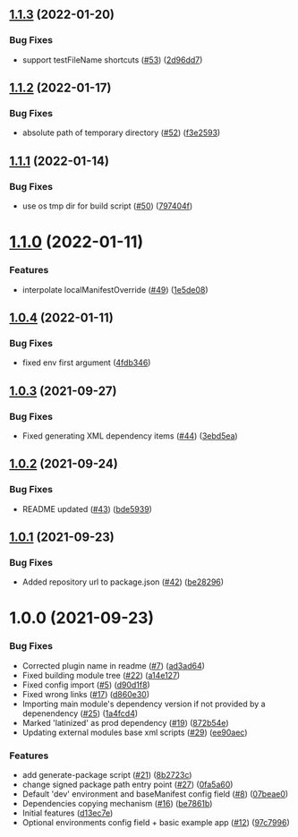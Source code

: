 ## [1.1.3](https://github.com/getndazn/kopytko-packager/compare/v1.1.2...v1.1.3) (2022-01-20)


### Bug Fixes

* support testFileName shortcuts ([#53](https://github.com/getndazn/kopytko-packager/issues/53)) ([2d96dd7](https://github.com/getndazn/kopytko-packager/commit/2d96dd7eefa0b86e02c32304fb3eb3243fc8a7bf))

## [1.1.2](https://github.com/getndazn/kopytko-packager/compare/v1.1.1...v1.1.2) (2022-01-17)


### Bug Fixes

* absolute path of temporary directory ([#52](https://github.com/getndazn/kopytko-packager/issues/52)) ([f3e2593](https://github.com/getndazn/kopytko-packager/commit/f3e25934d5fdf0e0eb75d6fb6895ae904d3b8aac))

## [1.1.1](https://github.com/getndazn/kopytko-packager/compare/v1.1.0...v1.1.1) (2022-01-14)


### Bug Fixes

* use os tmp dir for build script ([#50](https://github.com/getndazn/kopytko-packager/issues/50)) ([797404f](https://github.com/getndazn/kopytko-packager/commit/797404fbb720eac9d6a8c47f56b6a546acf6d90f))

# [1.1.0](https://github.com/getndazn/kopytko-packager/compare/v1.0.4...v1.1.0) (2022-01-11)


### Features

* interpolate localManifestOverride ([#49](https://github.com/getndazn/kopytko-packager/issues/49)) ([1e5de08](https://github.com/getndazn/kopytko-packager/commit/1e5de089990ea52568ccf776083417071afcd194))

## [1.0.4](https://github.com/getndazn/kopytko-packager/compare/v1.0.3...v1.0.4) (2022-01-11)


### Bug Fixes

* fixed env first argument ([4fdb346](https://github.com/getndazn/kopytko-packager/commit/4fdb346f9ff0420c6e65499f45f4cc9d95b13146))

## [1.0.3](https://github.com/getndazn/kopytko-packager/compare/v1.0.2...v1.0.3) (2021-09-27)


### Bug Fixes

* Fixed generating XML dependency items ([#44](https://github.com/getndazn/kopytko-packager/issues/44)) ([3ebd5ea](https://github.com/getndazn/kopytko-packager/commit/3ebd5eafc74e554a739f183e3c24a5378f7dfe4a))

## [1.0.2](https://github.com/getndazn/kopytko-packager/compare/v1.0.1...v1.0.2) (2021-09-24)


### Bug Fixes

* README updated ([#43](https://github.com/getndazn/kopytko-packager/issues/43)) ([bde5939](https://github.com/getndazn/kopytko-packager/commit/bde59394f88e178d7440a219bda8b3ad8ad41ab6))

## [1.0.1](https://github.com/getndazn/kopytko-packager/compare/v1.0.0...v1.0.1) (2021-09-23)


### Bug Fixes

* Added repository url to package.json ([#42](https://github.com/getndazn/kopytko-packager/issues/42)) ([be28296](https://github.com/getndazn/kopytko-packager/commit/be282962a30f59f7166728d6509c5cbe887bed67))

# 1.0.0 (2021-09-23)


### Bug Fixes

* Corrected plugin name in readme ([#7](https://github.com/getndazn/kopytko-packager/issues/7)) ([ad3ad64](https://github.com/getndazn/kopytko-packager/commit/ad3ad64daecc634b06a38e6eb94577e2975d0980))
* Fixed building module tree ([#22](https://github.com/getndazn/kopytko-packager/issues/22)) ([a14e127](https://github.com/getndazn/kopytko-packager/commit/a14e1279d5250f98d4ab514607b820f4eb3efb53))
* Fixed config import ([#5](https://github.com/getndazn/kopytko-packager/issues/5)) ([d90d1f8](https://github.com/getndazn/kopytko-packager/commit/d90d1f8096d937c9b04abb64d06d70639d0c8de2))
* Fixed wrong links ([#17](https://github.com/getndazn/kopytko-packager/issues/17)) ([d860e30](https://github.com/getndazn/kopytko-packager/commit/d860e30a7df78c4c865a1be2610c77eb0c1edcf6))
* Importing main module's dependency version if not provided by a depenendency ([#25](https://github.com/getndazn/kopytko-packager/issues/25)) ([1a4fcd4](https://github.com/getndazn/kopytko-packager/commit/1a4fcd4ab9743b3fc1ea1d77e21155612a15fdd6))
* Marked 'latinized' as prod dependency ([#19](https://github.com/getndazn/kopytko-packager/issues/19)) ([872b54e](https://github.com/getndazn/kopytko-packager/commit/872b54ed274c3d9e4e8f3c3f44d3075fd2c33eae))
* Updating external modules base xml scripts ([#29](https://github.com/getndazn/kopytko-packager/issues/29)) ([ee90aec](https://github.com/getndazn/kopytko-packager/commit/ee90aec86c61db7e2968894d25066739e00cb470))


### Features

* add generate-package script ([#21](https://github.com/getndazn/kopytko-packager/issues/21)) ([8b2723c](https://github.com/getndazn/kopytko-packager/commit/8b2723c86c72b0072f268443bc4eaab6670368d8))
* change signed package path entry point ([#27](https://github.com/getndazn/kopytko-packager/issues/27)) ([0fa5a60](https://github.com/getndazn/kopytko-packager/commit/0fa5a604e66a260af05edd961e69e487144c161a))
* Default 'dev' environment and baseManifest config field ([#8](https://github.com/getndazn/kopytko-packager/issues/8)) ([07beae0](https://github.com/getndazn/kopytko-packager/commit/07beae04e6f1122143074bddfe362cb0ec3df736))
* Dependencies copying mechanism ([#16](https://github.com/getndazn/kopytko-packager/issues/16)) ([be7861b](https://github.com/getndazn/kopytko-packager/commit/be7861b5086d4eaa77a68aea212aecd97a1e1d95))
* Initial features ([d13ec7e](https://github.com/getndazn/kopytko-packager/commit/d13ec7e6fd9666bb047c65f913b3a03b24142c33))
* Optional environments config field + basic example app ([#12](https://github.com/getndazn/kopytko-packager/issues/12)) ([97c7996](https://github.com/getndazn/kopytko-packager/commit/97c7996e2825a7e6d6b9a8c40897d822f2a61e5b))
